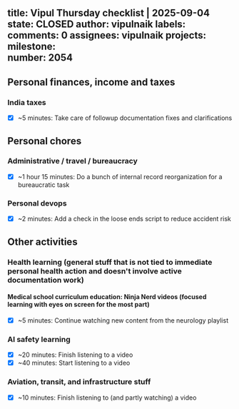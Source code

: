 title:	Vipul Thursday checklist | 2025-09-04
state:	CLOSED
author:	vipulnaik
labels:	
comments:	0
assignees:	vipulnaik
projects:	
milestone:	
number:	2054
--
## Personal finances, income and taxes

### India taxes

- [x] ~5 minutes: Take care of followup documentation fixes and clarifications

## Personal chores

### Administrative / travel / bureaucracy

- [x] ~1 hour 15 minutes: Do a bunch of internal record reorganization for a bureaucratic task

### Personal devops

- [x] ~2 minutes: Add a check in the loose ends script to reduce accident risk

## Other activities

### Health learning (general stuff that is not tied to immediate personal health action and doesn't involve active documentation work)

#### Medical school curriculum education: Ninja Nerd videos (focused learning with eyes on screen for the most part)

- [x] ~5 minutes: Continue watching new content from the neurology playlist

### AI safety learning

- [x] ~20 minutes: Finish listening to a video
- [x] ~40 minutes: Start listening to a video

### Aviation, transit, and infrastructure stuff

- [x] ~10 minutes: Finish listening to (and partly watching) a video
